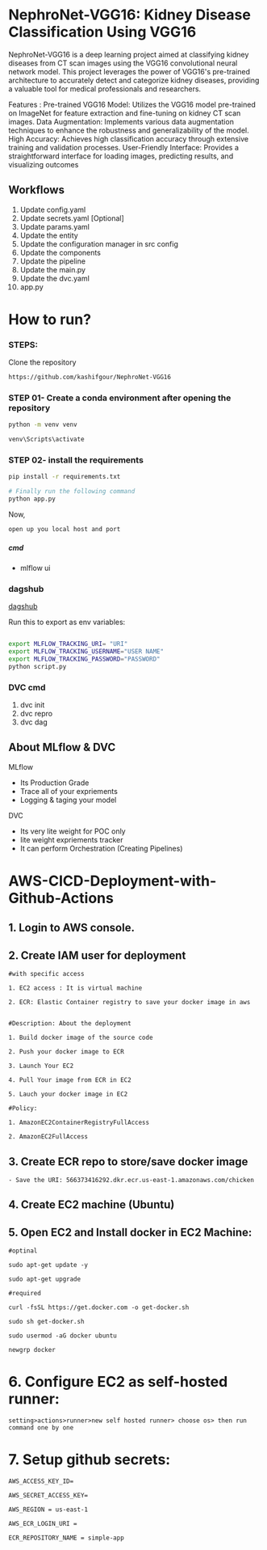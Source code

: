 # NephroNet-VGG16: Kidney Disease Classification Using VGG16

NephroNet-VGG16 is a deep learning project aimed at classifying kidney diseases from CT scan images using the VGG16 convolutional neural network model. This project leverages the power of VGG16's pre-trained architecture to accurately detect and categorize kidney diseases, providing a valuable tool for medical professionals and researchers.

Features : Pre-trained VGG16 Model: Utilizes the VGG16 model pre-trained on ImageNet for feature extraction and fine-tuning on kidney CT scan images. Data Augmentation: Implements various data augmentation techniques to enhance the robustness and generalizability of the model. High Accuracy: Achieves high classification accuracy through extensive training and validation processes. User-Friendly Interface: Provides a straightforward interface for loading images, predicting results, and visualizing outcomes


## Workflows

1. Update config.yaml
2. Update secrets.yaml [Optional]
3. Update params.yaml
4. Update the entity
5. Update the configuration manager in src config
6. Update the components
7. Update the pipeline 
8. Update the main.py
9. Update the dvc.yaml
10. app.py

# How to run?
### STEPS:

Clone the repository

```bash
https://github.com/kashifgour/NephroNet-VGG16
```
### STEP 01- Create a conda environment after opening the repository

```bash
python -m venv venv
```

```bash
venv\Scripts\activate
```


### STEP 02- install the requirements
```bash
pip install -r requirements.txt
```

```bash
# Finally run the following command
python app.py
```

Now,
```bash
open up you local host and port
```


##### cmd
- mlflow ui

### dagshub
[dagshub](https://dagshub.com/)


Run this to export as env variables:

```bash

export MLFLOW_TRACKING_URI= "URI"
export MLFLOW_TRACKING_USERNAME="USER NAME"
export MLFLOW_TRACKING_PASSWORD="PASSWORD"
python script.py

```


### DVC cmd

1. dvc init
2. dvc repro
3. dvc dag


## About MLflow & DVC

MLflow

 - Its Production Grade
 - Trace all of your expriements
 - Logging & taging your model


DVC 

 - Its very lite weight for POC only
 - lite weight expriements tracker
 - It can perform Orchestration (Creating Pipelines)

# AWS-CICD-Deployment-with-Github-Actions

## 1. Login to AWS console.

## 2. Create IAM user for deployment

	#with specific access

	1. EC2 access : It is virtual machine

	2. ECR: Elastic Container registry to save your docker image in aws


	#Description: About the deployment

	1. Build docker image of the source code

	2. Push your docker image to ECR

	3. Launch Your EC2 

	4. Pull Your image from ECR in EC2

	5. Lauch your docker image in EC2

	#Policy:

	1. AmazonEC2ContainerRegistryFullAccess

	2. AmazonEC2FullAccess

	
## 3. Create ECR repo to store/save docker image
    - Save the URI: 566373416292.dkr.ecr.us-east-1.amazonaws.com/chicken

	
## 4. Create EC2 machine (Ubuntu) 

## 5. Open EC2 and Install docker in EC2 Machine:
	
	
	#optinal

	sudo apt-get update -y

	sudo apt-get upgrade
	
	#required

	curl -fsSL https://get.docker.com -o get-docker.sh

	sudo sh get-docker.sh

	sudo usermod -aG docker ubuntu

	newgrp docker
	
# 6. Configure EC2 as self-hosted runner:
    setting>actions>runner>new self hosted runner> choose os> then run command one by one


# 7. Setup github secrets:

    AWS_ACCESS_KEY_ID=

    AWS_SECRET_ACCESS_KEY=

    AWS_REGION = us-east-1

    AWS_ECR_LOGIN_URI = 
    
    ECR_REPOSITORY_NAME = simple-app
